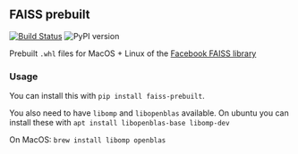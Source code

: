 ## FAISS prebuilt

[![Build Status](https://travis-ci.org/onfido/faiss_prebuilt.svg?branch=master)](https://travis-ci.org/onfido/faiss_prebuilt)
![PyPI version](https://img.shields.io/pypi/v/faiss-prebuilt.svg)

Prebuilt `.whl` files for MacOS + Linux of the [Facebook FAISS library](https://github.com/facebookresearch/faiss)

### Usage

You can install this with `pip install faiss-prebuilt`.

You also need to have `libomp` and `libopenblas` available. On ubuntu you can install these with `apt install libopenblas-base libomp-dev`

On MacOS: `brew install libomp openblas`
